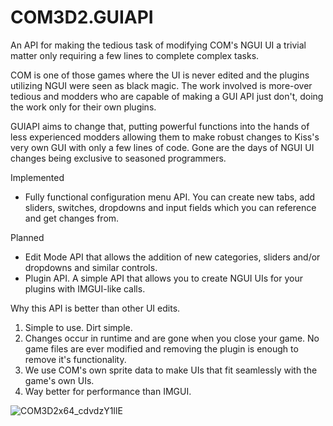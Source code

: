 # COM3D2.GUIAPI
An API for making the tedious task of modifying COM's NGUI UI a trivial matter only requiring a few lines to complete complex tasks.

COM is one of those games where the UI is never edited and the plugins utilizing NGUI were seen as black magic. The work involved is more-over tedious and modders who are capable of making a GUI API just don't, doing the work only for their own plugins. 

GUIAPI aims to change that, putting powerful functions into the hands of less experienced modders allowing them to make robust changes to Kiss's very own GUI with only a few lines of code. Gone are the days of NGUI UI changes being exclusive to seasoned programmers.

Implemented
- Fully functional configuration menu API. You can create new tabs, add sliders, switches, dropdowns and input fields which you can reference and get changes from.

Planned
- Edit Mode API that allows the addition of new categories, sliders and/or dropdowns and similar controls.
- Plugin API. A simple API that allows you to create NGUI UIs for your plugins with IMGUI-like calls.

Why this API is better than other UI edits.

1. Simple to use. Dirt simple.
2. Changes occur in runtime and are gone when you close your game. No game files are ever modified and removing the plugin is enough to remove it's functionality.
3. We use COM's own sprite data to make UIs that fit seamlessly with the game's own UIs.
4. Way better for performance than IMGUI.

![COM3D2x64_cdvdzY1IlE](https://user-images.githubusercontent.com/29824718/125689541-14028a54-4ee2-4f42-b378-381ba052ab09.png)
